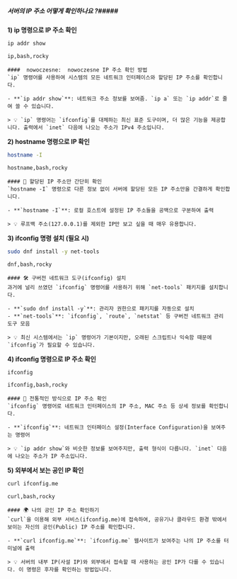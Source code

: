 ##### 서버의 IP 주소 어떻게 확인하나요 ?#####

**1) ip 명령으로 IP 주소 확인**

```bash
ip addr show
```

```tech
ip,bash,rocky
```

```desc
####  nowoczesne:  nowoczesne IP 주소 확인 방법
`ip` 명령어를 사용하여 시스템의 모든 네트워크 인터페이스와 할당된 IP 주소를 확인합니다.

- **`ip addr show`**: 네트워크 주소 정보를 보여줌. `ip a` 또는 `ip addr`로 줄여 쓸 수 있습니다.

> 💡 `ip` 명령어는 `ifconfig`를 대체하는 최신 표준 도구이며, 더 많은 기능을 제공합니다. 출력에서 `inet` 다음에 나오는 주소가 IPv4 주소입니다.
```

**2) hostname 명령으로 IP 확인**

```bash
hostname -I
```

```tech
hostname,bash,rocky
```

```desc
#### 🎯 할당된 IP 주소만 간단히 확인
`hostname -I` 명령으로 다른 정보 없이 서버에 할당된 모든 IP 주소만을 간결하게 확인합니다.

- **`hostname -I`**: 로컬 호스트에 설정된 IP 주소들을 공백으로 구분하여 출력

> 💡 루프백 주소(127.0.0.1)를 제외한 IP만 보고 싶을 때 매우 유용합니다.
```

**3) ifconfig 명령 설치 (필요 시)**

```bash
sudo dnf install -y net-tools
```

```tech
dnf,bash,rocky
```

```desc
#### 🛠 구버전 네트워크 도구(ifconfig) 설치
과거에 널리 쓰였던 `ifconfig` 명령어를 사용하기 위해 `net-tools` 패키지를 설치합니다.

- **`sudo dnf install -y`**: 관리자 권한으로 패키지를 자동으로 설치
- **`net-tools`**: `ifconfig`, `route`, `netstat` 등 구버전 네트워크 관리 도구 모음

> 💡 최신 시스템에서는 `ip` 명령어가 기본이지만, 오래된 스크립트나 익숙함 때문에 `ifconfig`가 필요할 수 있습니다.
```

**4) ifconfig 명령으로 IP 주소 확인**

```bash
ifconfig
```

```tech
ifconfig,bash,rocky
```

```desc
#### 📜 전통적인 방식으로 IP 주소 확인
`ifconfig` 명령어로 네트워크 인터페이스의 IP 주소, MAC 주소 등 상세 정보를 확인합니다.

- **`ifconfig`**: 네트워크 인터페이스 설정(Interface Configuration)을 보여주는 명령어

> 💡 `ip addr show`와 비슷한 정보를 보여주지만, 출력 형식이 다릅니다. `inet` 다음에 나오는 주소가 IP 주소입니다.
```

**5) 외부에서 보는 공인 IP 확인**

```bash
curl ifconfig.me
```

```tech
curl,bash,rocky
```

```desc
#### 🌍 나의 공인 IP 주소 확인하기
`curl`을 이용해 외부 서비스(ifconfig.me)에 접속하여, 공유기나 클라우드 환경 밖에서 보이는 자신의 공인(Public) IP 주소를 확인합니다.

- **`curl ifconfig.me`**: `ifconfig.me` 웹사이트가 보여주는 나의 IP 주소를 터미널에 출력

> 💡 서버의 내부 IP(사설 IP)와 외부에서 접속할 때 사용하는 공인 IP가 다를 수 있습니다. 이 명령은 후자를 확인하는 방법입니다.
```
